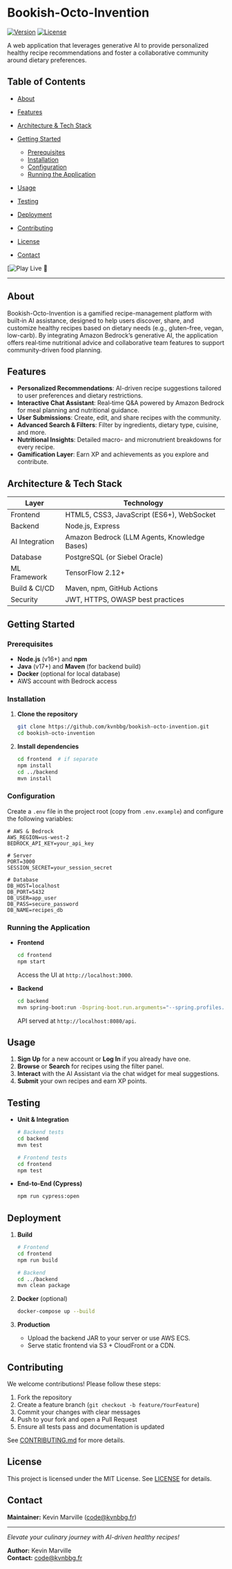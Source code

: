 # Bookish-Octo-Invention

[![Version](https://img.shields.io/badge/version-1.0.0-blue.svg)](#) [![License](https://img.shields.io/badge/license-MIT-green.svg)](#)

A web application that leverages generative AI to provide personalized healthy recipe recommendations and foster a collaborative community around dietary preferences.

## Table of Contents

* [About](#about)
* [Features](#features)
* [Architecture & Tech Stack](#architecture--tech-stack)
* [Getting Started](#getting-started)

  * [Prerequisites](#prerequisites)
  * [Installation](#installation)
  * [Configuration](#configuration)
  * [Running the Application](#running-the-application)
* [Usage](#usage)
* [Testing](#testing)
* [Deployment](#deployment)
* [Contributing](#contributing)
* [License](#license)
* [Contact](#contact)

[![Play Live 🚀](https://kvnbbg.github.io/bookish-octo-invention/)

---

## About

Bookish-Octo-Invention is a gamified recipe-management platform with built‑in AI assistance, designed to help users discover, share, and customize healthy recipes based on dietary needs (e.g., gluten-free, vegan, low-carb). By integrating Amazon Bedrock’s generative AI, the application offers real‑time nutritional advice and collaborative team features to support community-driven food planning.

## Features

* **Personalized Recommendations**: AI-driven recipe suggestions tailored to user preferences and dietary restrictions.
* **Interactive Chat Assistant**: Real‑time Q\&A powered by Amazon Bedrock for meal planning and nutritional guidance.
* **User Submissions**: Create, edit, and share recipes with the community.
* **Advanced Search & Filters**: Filter by ingredients, dietary type, cuisine, and more.
* **Nutritional Insights**: Detailed macro- and micronutrient breakdowns for every recipe.
* **Gamification Layer**: Earn XP and achievements as you explore and contribute.

## Architecture & Tech Stack

| Layer          | Technology                                   |
| -------------- | -------------------------------------------- |
| Frontend       | HTML5, CSS3, JavaScript (ES6+), WebSocket    |
| Backend        | Node.js, Express                             |
| AI Integration | Amazon Bedrock (LLM Agents, Knowledge Bases) |
| Database       | PostgreSQL (or Siebel Oracle)                |
| ML Framework   | TensorFlow 2.12+                             |
| Build & CI/CD  | Maven, npm, GitHub Actions                   |
| Security       | JWT, HTTPS, OWASP best practices             |

## Getting Started

### Prerequisites

* **Node.js** (v16+) and **npm**
* **Java** (v17+) and **Maven** (for backend build)
* **Docker** (optional for local database)
* AWS account with Bedrock access

### Installation

1. **Clone the repository**

   ```bash
   git clone https://github.com/kvnbbg/bookish-octo-invention.git
   cd bookish-octo-invention
   ```

2. **Install dependencies**

   ```bash
   cd frontend  # if separate
   npm install
   cd ../backend
   mvn install
   ```

### Configuration

Create a `.env` file in the project root (copy from `.env.example`) and configure the following variables:

```env
# AWS & Bedrock
AWS_REGION=us-west-2
BEDROCK_API_KEY=your_api_key

# Server
PORT=3000
SESSION_SECRET=your_session_secret

# Database
DB_HOST=localhost
DB_PORT=5432
DB_USER=app_user
DB_PASS=secure_password
DB_NAME=recipes_db
```

### Running the Application

* **Frontend**

  ```bash
  cd frontend
  npm start
  ```

  Access the UI at `http://localhost:3000`.

* **Backend**

  ```bash
  cd backend
  mvn spring-boot:run -Dspring-boot.run.arguments="--spring.profiles.active=dev"
  ```

  API served at `http://localhost:8080/api`.

## Usage

1. **Sign Up** for a new account or **Log In** if you already have one.
2. **Browse** or **Search** for recipes using the filter panel.
3. **Interact** with the AI Assistant via the chat widget for meal suggestions.
4. **Submit** your own recipes and earn XP points.

## Testing

* **Unit & Integration**

  ```bash
  # Backend tests
  cd backend
  mvn test

  # Frontend tests
  cd frontend
  npm test
  ```

* **End-to-End (Cypress)**

  ```bash
  npm run cypress:open
  ```

## Deployment

1. **Build**

   ```bash
   # Frontend
   cd frontend
   npm run build

   # Backend
   cd ../backend
   mvn clean package
   ```

2. **Docker** (optional)

   ```bash
   docker-compose up --build
   ```

3. **Production**

   * Upload the backend JAR to your server or use AWS ECS.
   * Serve static frontend via S3 + CloudFront or a CDN.

## Contributing

We welcome contributions! Please follow these steps:

1. Fork the repository
2. Create a feature branch (`git checkout -b feature/YourFeature`)
3. Commit your changes with clear messages
4. Push to your fork and open a Pull Request
5. Ensure all tests pass and documentation is updated

See [CONTRIBUTING.md](CONTRIBUTING.md) for more details.

## License

This project is licensed under the MIT License. See [LICENSE](LICENSE) for details.

## Contact

**Maintainer:** Kevin Marville ([code@kvnbbg.fr](mailto:code@kvnbbg.fr))

---

*Elevate your culinary journey with AI-driven healthy recipes!*

**Author:** Kevin Marville  
**Contact:** [code@kvnbbg.fr](mailto:code@kvnbbg.fr)
